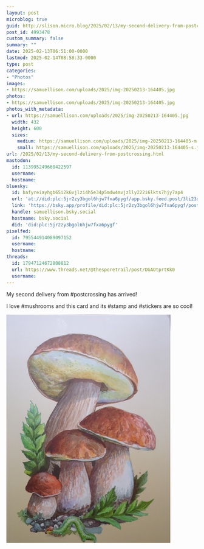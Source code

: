 ```yaml
---
layout: post
microblog: true
guid: http://slison.micro.blog/2025/02/13/my-second-delivery-from-postcrossing.html
post_id: 4993478
custom_summary: false
summary: ""
date: 2025-02-13T06:51:00-0000
lastmod: 2025-02-14T08:58:33-0000
type: post
categories:
- "Photos"
images:
- https://samuellison.com/uploads/2025/img-20250213-164405.jpg
photos:
- https://samuellison.com/uploads/2025/img-20250213-164405.jpg
photos_with_metadata:
- url: https://samuellison.com/uploads/2025/img-20250213-164405.jpg
  width: 432
  height: 600
  sizes:
    medium: https://samuellison.com/uploads/2025/img-20250213-164405-m.jpg
    small: https://samuellison.com/uploads/2025/img-20250213-164405-s.jpg
url: /2025/02/13/my-second-delivery-from-postcrossing.html
mastodon:
  id: 113995249660422597
  username: 
  hostname: 
bluesky:
  id: bafyreiayhgb65i2k6vjlzi4h5e34p5mdw4mvjzlly222i6lkts7hjy7ap4
  url: 'at://did:plc:5jr2zy3bgol6hjw7fxa6pygf/app.bsky.feed.post/3li23xxywdm2a'
  link: 'https://bsky.app/profile/did:plc:5jr2zy3bgol6hjw7fxa6pygf/post/3li23xxywdm2a'
  handle: samuellison.bsky.social
  hostname: bsky.social
  did: 'did:plc:5jr2zy3bgol6hjw7fxa6pygf'
pixelfed:
  id: 795544914089097152
  username: 
  hostname: 
threads:
  id: 17947124672808812
  url: https://www.threads.net/@thesporetrail/post/DGAOtprtKk0
  username: 
---
```

My second delivery from #postcrossing has arrived!

I love #mushrooms and this card and its #stamp and #stickers are so cool!

<img src="uploads/2025/img-20250213-164405.jpg" width="432" height="600" alt="">
